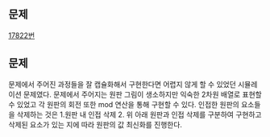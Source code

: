 ## 문제
[17822번](https://www.acmicpc.net/problem/17822)

## 문제
문제에서 주어진 과정들을 잘 캡슐화해서 구현한다면 어렵지 않게 할 수 있었던 시뮬레이션 문제였다. 문제에서 주어지는 원판 그림이 생소하지만 익숙한 2차원 배열로 표현할 수 있었고 각 원판의 회전 또한 mod 연산을 통해 구현할 수 있다. 인접한 원판의 요소들을 삭제하는 것은 1.원판 내 인접 삭제 2. 위 아래 원판과 인접 삭제를 구분하여 구현하고 삭제된 요소가 있는 지에 따라 원판의 값 최신화를 진행한다.

